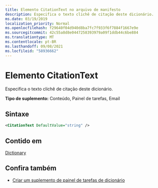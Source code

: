 ```yaml
---
title: Elemento CitationText no arquivo de manifesto
description: Especifica o texto clichê de citação deste dicionário.
ms.date: 03/19/2019
localization_priority: Normal
ms.openlocfilehash: f29640f04d940d8ba7fc7f933f6f7884f1667e9e
ms.sourcegitcommit: 42c55a8d8e0447258393979a09f1ddb44c6be884
ms.translationtype: MT
ms.contentlocale: pt-BR
ms.lasthandoff: 09/08/2021
ms.locfileid: "58936662"
---
```

# <a name="citationtext-element"></a>Elemento CitationText

Especifica o texto clichê de citação deste dicionário.

**Tipo de suplemento:** Conteúdo, Painel de tarefas, Email

## <a name="syntax"></a>Sintaxe

```XML
<CitationText DefaultValue="string" />
```

## <a name="contained-in"></a>Contido em

[Dictionary](dictionary.md)

## <a name="see-also"></a>Confira também

- [Criar um suplemento de painel de tarefas de dicionário](../../word/dictionary-task-pane-add-ins.md)

